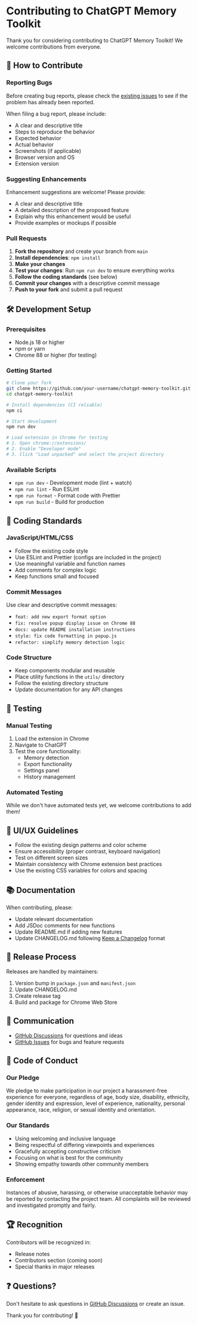 # Contributing to ChatGPT Memory Toolkit

Thank you for considering contributing to ChatGPT Memory Toolkit! We welcome contributions from everyone.

## 🤝 How to Contribute

### Reporting Bugs

Before creating bug reports, please check the [existing issues](https://github.com/your-username/chatgpt-memory-toolkit/issues) to see if the problem has already been reported.

When filing a bug report, please include:

- A clear and descriptive title
- Steps to reproduce the behavior
- Expected behavior
- Actual behavior
- Screenshots (if applicable)
- Browser version and OS
- Extension version

### Suggesting Enhancements

Enhancement suggestions are welcome! Please provide:

- A clear and descriptive title
- A detailed description of the proposed feature
- Explain why this enhancement would be useful
- Provide examples or mockups if possible

### Pull Requests

1. **Fork the repository** and create your branch from `main`
2. **Install dependencies**: `npm install`
3. **Make your changes**
4. **Test your changes**: Run `npm run dev` to ensure everything works
5. **Follow the coding standards** (see below)
6. **Commit your changes** with a descriptive commit message
7. **Push to your fork** and submit a pull request

## 🛠️ Development Setup

### Prerequisites

- Node.js 18 or higher
- npm or yarn
- Chrome 88 or higher (for testing)

### Getting Started

```bash
# Clone your fork
git clone https://github.com/your-username/chatgpt-memory-toolkit.git
cd chatgpt-memory-toolkit

# Install dependencies (CI reliable)
npm ci

# Start development
npm run dev

# Load extension in Chrome for testing
# 1. Open chrome://extensions/
# 2. Enable "Developer mode"
# 3. Click "Load unpacked" and select the project directory
```

### Available Scripts

- `npm run dev` - Development mode (lint + watch)
- `npm run lint` - Run ESLint
- `npm run format` - Format code with Prettier
- `npm run build` - Build for production

## 📝 Coding Standards

### JavaScript/HTML/CSS

- Follow the existing code style
- Use ESLint and Prettier (configs are included in the project)
- Use meaningful variable and function names
- Add comments for complex logic
- Keep functions small and focused

### Commit Messages

Use clear and descriptive commit messages:

- `feat: add new export format option`
- `fix: resolve popup display issue on Chrome 88`
- `docs: update README installation instructions`
- `style: fix code formatting in popup.js`
- `refactor: simplify memory detection logic`

### Code Structure

- Keep components modular and reusable
- Place utility functions in the `utils/` directory
- Follow the existing directory structure
- Update documentation for any API changes

## 🧪 Testing

### Manual Testing

1. Load the extension in Chrome
2. Navigate to ChatGPT
3. Test the core functionality:
   - Memory detection
   - Export functionality
   - Settings panel
   - History management

### Automated Testing

While we don't have automated tests yet, we welcome contributions to add them!

## 🎨 UI/UX Guidelines

- Follow the existing design patterns and color scheme
- Ensure accessibility (proper contrast, keyboard navigation)
- Test on different screen sizes
- Maintain consistency with Chrome extension best practices
- Use the existing CSS variables for colors and spacing

## 📚 Documentation

When contributing, please:

- Update relevant documentation
- Add JSDoc comments for new functions
- Update README.md if adding new features
- Update CHANGELOG.md following [Keep a Changelog](https://keepachangelog.com/) format

## 🚀 Release Process

Releases are handled by maintainers:

1. Version bump in `package.json` and `manifest.json`
2. Update CHANGELOG.md
3. Create release tag
4. Build and package for Chrome Web Store

## 💬 Communication

- [GitHub Discussions](https://github.com/your-username/chatgpt-memory-toolkit/discussions) for questions and ideas
- [GitHub Issues](https://github.com/your-username/chatgpt-memory-toolkit/issues) for bugs and feature requests

## 📜 Code of Conduct

### Our Pledge

We pledge to make participation in our project a harassment-free experience for everyone, regardless of age, body size, disability, ethnicity, gender identity and expression, level of experience, nationality, personal appearance, race, religion, or sexual identity and orientation.

### Our Standards

- Using welcoming and inclusive language
- Being respectful of differing viewpoints and experiences
- Gracefully accepting constructive criticism
- Focusing on what is best for the community
- Showing empathy towards other community members

### Enforcement

Instances of abusive, harassing, or otherwise unacceptable behavior may be reported by contacting the project team. All complaints will be reviewed and investigated promptly and fairly.

## 🏆 Recognition

Contributors will be recognized in:

- Release notes
- Contributors section (coming soon)
- Special thanks in major releases

## ❓ Questions?

Don't hesitate to ask questions in [GitHub Discussions](https://github.com/your-username/chatgpt-memory-toolkit/discussions) or create an issue.

Thank you for contributing! 🎉
